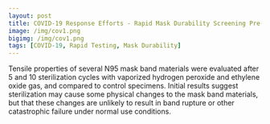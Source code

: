 ```yaml
---
layout: post
title: COVID-19 Response Efforts - Rapid Mask Durability Screening Pre- and Post-Sterilizaation
image: /img/cov1.png
bigimg: /img/cov1.png
tags: [COVID-19, Rapid Testing, Mask Durability]
---
```


Tensile properties of several N95 mask band materials were evaluated after 5 and 10 sterilization 
cycles with vaporized hydrogen peroxide and ethylene oxide gas, and compared to control specimens.
Initial results suggest sterilization may cause some physical changes to the mask band materials, 
but that these changes are unlikely to result in band rupture or other catastrophic failure under 
normal use conditions.
